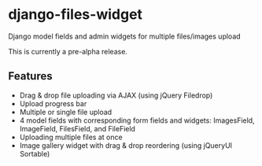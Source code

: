 django-files-widget
===================

Django model fields and admin widgets for multiple files/images upload

This is currently a pre-alpha release.

Features
--------

- Drag &amp; drop file uploading via AJAX (using jQuery Filedrop)
- Upload progress bar
- Multiple or single file upload
- 4 model fields with corresponding form fields and widgets: ImagesField, ImageField, FilesField, and FileField
- Uploading multiple files at once
- Image gallery widget with drag &amp; drop reordering (using jQueryUI Sortable)

